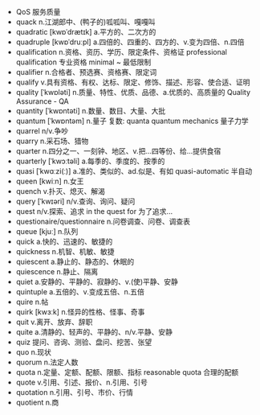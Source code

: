 - QoS 服务质量
- quack n.江湖郎中、(鸭子的)呱呱叫、嘎嘎叫
- quadratic [kwɒˈdrætɪk] a.平方的、二次方的
- quadruple [kwɒˈdruːpl] a.四倍的、四重的、四方的、v.变为四倍、n.四倍   
- qualification n.资格、资历、学历、限定条件、资格证  professional qualification 专业资格  minimal ~ 最低限制
- qualifier n.合格者、预选赛、资格赛、限定词
- qualify v.具有资格、有权、达标、限定、修饰、描述、形容、使合适、证明
- quality [ˈkwɒləti] n.质量、特性、优质、品德、a.优质的、高质量的  Quality Assurance - QA
- quantity [ˈkwɒntəti] n.数量、数目、大量、大批
- quantum [ˈkwɒntəm] n.量子 复数: quanta  quantum mechanics 量子力学
- quarrel n/v.争吵
- quarry n.采石场、猎物
- quarter n.四分之一、一刻钟、地区、v.把...四等份、给...提供食宿
- quarterly [ˈkwɔːtəli] a.每季的、季度的、按季的
- quasi [ˈkwɑːzi(ː)] a.准的、类似的、ad.似是、有如  quasi-automatic 半自动
- queen [kwiːn] n.女王
- quench v.扑灭、熄灭、解渴
- query [ˈkwɪəri] n/v.查询、询问、疑问
- quest n/v.探索、追求  in the quest for 为了追求...
- questionaire/questionnaire n.问卷调查、问卷、调查表
- queue [kjuː] n.队列
- quick a.快的、迅速的、敏捷的
- quickness n.机智、机敏、敏捷
- quiescent a.静止的、静态的、休眠的
- quiescence n.静止、隔离
- quiet a.安静的、平静的、寂静的、v.(使)平静、安静
- quintuple a.五倍的、v.变成五倍、n.五倍
- quire n.帖
- quirk [kwɜːk] n.怪异的性格、怪事、奇事
- quit v.离开、放弃、辞职
- quite a.清静的、轻声的、平静的、n/v.平静、安静
- quiz 提问、咨询、测验、盘问、挖苦、张望
- quo n.现状
- quorum n.法定人数
- quota n.定量、定额、配额、限额、指标  reasonable quota 合理的配额
- quote v.引用、引述、报价、n.引用、引号
- quotation n.引用、引号、市价、行情
- quotient n.商
